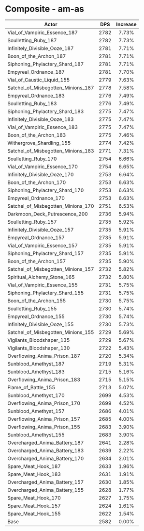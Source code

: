 # Composite - am-as
| Actor | DPS | Increase |
|---|:---:|:---:|
|Vial_of_Vampiric_Essence_187|2782|7.73%|
|Soulletting_Ruby_187|2782|7.73%|
|Infinitely_Divisible_Ooze_187|2781|7.71%|
|Boon_of_the_Archon_187|2781|7.71%|
|Siphoning_Phylactery_Shard_187|2781|7.71%|
|Empyreal_Ordnance_187|2781|7.70%|
|Vial_of_Caustic_Liquid_155|2779|7.63%|
|Satchel_of_Misbegotten_Minions_187|2778|7.58%|
|Empyreal_Ordnance_183|2776|7.49%|
|Soulletting_Ruby_183|2776|7.49%|
|Siphoning_Phylactery_Shard_183|2775|7.47%|
|Infinitely_Divisible_Ooze_183|2775|7.47%|
|Vial_of_Vampiric_Essence_183|2775|7.47%|
|Boon_of_the_Archon_183|2775|7.46%|
|Withergrove_Shardling_155|2774|7.42%|
|Satchel_of_Misbegotten_Minions_183|2771|7.31%|
|Soulletting_Ruby_170|2754|6.66%|
|Vial_of_Vampiric_Essence_170|2754|6.65%|
|Infinitely_Divisible_Ooze_170|2753|6.64%|
|Boon_of_the_Archon_170|2753|6.63%|
|Siphoning_Phylactery_Shard_170|2753|6.63%|
|Empyreal_Ordnance_170|2753|6.63%|
|Satchel_of_Misbegotten_Minions_170|2751|6.53%|
|Darkmoon_Deck_Putrescence_200|2736|5.94%|
|Soulletting_Ruby_157|2735|5.92%|
|Infinitely_Divisible_Ooze_157|2735|5.91%|
|Empyreal_Ordnance_157|2735|5.91%|
|Vial_of_Vampiric_Essence_157|2735|5.91%|
|Siphoning_Phylactery_Shard_157|2735|5.91%|
|Boon_of_the_Archon_157|2735|5.90%|
|Satchel_of_Misbegotten_Minions_157|2732|5.82%|
|Spiritual_Alchemy_Stone_165|2732|5.80%|
|Vial_of_Vampiric_Essence_155|2731|5.75%|
|Siphoning_Phylactery_Shard_155|2731|5.75%|
|Boon_of_the_Archon_155|2730|5.75%|
|Soulletting_Ruby_155|2730|5.74%|
|Empyreal_Ordnance_155|2730|5.74%|
|Infinitely_Divisible_Ooze_155|2730|5.73%|
|Satchel_of_Misbegotten_Minions_155|2729|5.69%|
|Vigilants_Bloodshaper_135|2729|5.67%|
|Vigilants_Bloodshaper_130|2722|5.43%|
|Overflowing_Anima_Prison_187|2720|5.34%|
|Sunblood_Amethyst_187|2719|5.31%|
|Sunblood_Amethyst_183|2715|5.16%|
|Overflowing_Anima_Prison_183|2715|5.15%|
|Flame_of_Battle_155|2713|5.07%|
|Sunblood_Amethyst_170|2699|4.53%|
|Overflowing_Anima_Prison_170|2699|4.52%|
|Sunblood_Amethyst_157|2686|4.01%|
|Overflowing_Anima_Prison_157|2685|4.00%|
|Overflowing_Anima_Prison_155|2683|3.90%|
|Sunblood_Amethyst_155|2683|3.90%|
|Overcharged_Anima_Battery_187|2641|2.28%|
|Overcharged_Anima_Battery_183|2639|2.22%|
|Overcharged_Anima_Battery_170|2634|2.01%|
|Spare_Meat_Hook_187|2633|1.96%|
|Spare_Meat_Hook_183|2631|1.91%|
|Overcharged_Anima_Battery_157|2630|1.85%|
|Overcharged_Anima_Battery_155|2628|1.77%|
|Spare_Meat_Hook_170|2627|1.75%|
|Spare_Meat_Hook_157|2624|1.61%|
|Spare_Meat_Hook_155|2622|1.54%|
|Base|2582|0.00%|
